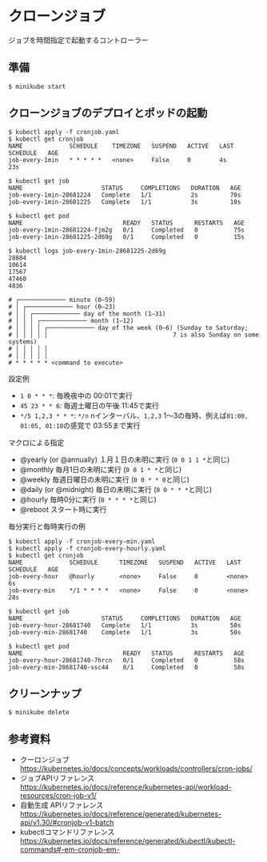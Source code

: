# クローンジョブ
ジョブを時間指定で起動するコントローラー

## 準備

```
$ minikube start
```


## クローンジョブのデプロイとポッドの起動

```
$ kubectl apply -f cronjob.yaml 
$ kubectl get cronjob
NAME             SCHEDULE    TIMEZONE   SUSPEND   ACTIVE   LAST SCHEDULE   AGE
job-every-1min   * * * * *   <none>     False     0        4s              23s

$ kubectl get job
NAME                      STATUS     COMPLETIONS   DURATION   AGE
job-every-1min-28681224   Complete   1/1           2s         70s
job-every-1min-28681225   Complete   1/1           3s         10s

$ kubectl get pod
NAME                            READY   STATUS      RESTARTS   AGE
job-every-1min-28681224-fjm2g   0/1     Completed   0          75s
job-every-1min-28681225-2d69g   0/1     Completed   0          15s

$ kubectl logs job-every-1min-28681225-2d69g
28884
10614
17567
47460
4836
```

```
# ┌───────────── minute (0–59)
# │ ┌───────────── hour (0–23)
# │ │ ┌───────────── day of the month (1–31)
# │ │ │ ┌───────────── month (1–12)
# │ │ │ │ ┌───────────── day of the week (0–6) (Sunday to Saturday;
# │ │ │ │ │                                   7 is also Sunday on some systems)
# │ │ │ │ │
# │ │ │ │ │
# * * * * * <command to execute>
```

設定例
- `1 0 * * *`: 毎晩夜中の 00:01で実行
- `45 23 * * 6`: 毎週土曜日の午後 11:45で実行
- `*/5 1,2,3 * * *`: `*/n` nインターバル、`1,2,3` 1〜3の毎時、例えば`01:00, 01:05, 01:10`の感覚で 03:55まで実行


マクロによる指定
- @yearly (or @annually) １月１日の未明に実行 (`0 0 1 1 *`と同じ) 	
- @monthly 毎月1日の未明に実行 (`0 0 1 * *`と同じ)
- @weekly 毎週日曜日の未明に実行 (`0 0 * * 0`と同じ)
- @daily (or @midnight)	毎日の未明に実行 (`0 0 * * *`と同じ) 	
- @hourly 毎時0分に実行	(`0 * * * *`と同じ)
- @reboot スタート時に実行



毎分実行と毎時実行の例
```
$ kubectl apply -f cronjob-every-min.yaml 
$ kubectl apply -f cronjob-every-hourly.yaml 
$ kubectl get cronjob
NAME             SCHEDULE      TIMEZONE   SUSPEND   ACTIVE   LAST SCHEDULE   AGE
job-every-hour   @hourly       <none>     False     0        <none>          6s
job-every-min    */1 * * * *   <none>     False     0        <none>          28s

$ kubectl get job
NAME                      STATUS     COMPLETIONS   DURATION   AGE
job-every-hour-28681740   Complete   1/1           3s         50s
job-every-min-28681740    Complete   1/1           3s         50s

$ kubectl get pod
NAME                            READY   STATUS      RESTARTS   AGE
job-every-hour-28681740-7hrcn   0/1     Completed   0          58s
job-every-min-28681740-ssc44    0/1     Completed   0          58s
```



## クリーンナップ
```
$ minikube delete
```


## 参考資料
- クーロンジョブ https://kubernetes.io/docs/concepts/workloads/controllers/cron-jobs/
- ジョブAPIリファレンス https://kubernetes.io/docs/reference/kubernetes-api/workload-resources/cron-job-v1/
- 自動生成 APIリファレンス https://kubernetes.io/docs/reference/generated/kubernetes-api/v1.30/#cronjob-v1-batch
- kubectlコマンドリファレンス https://kubernetes.io/docs/reference/generated/kubectl/kubectl-commands#-em-cronjob-em-

